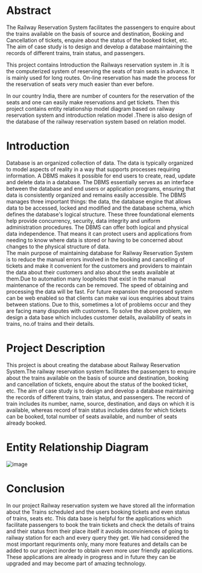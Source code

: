 # Abstract
The Railway Reservation System facilitates the passengers to enquire about the trains available on the basis of source and destination, Booking and Cancellation of tickets, enquire about the status of the booked ticket, etc. The aim of case study is to design and develop a database maintaining the records of different trains, train status, and passengers.

This project contains Introduction   the Railways reservation system in .It is the computerized system of reserving the seats of train seats in advance. It is mainly used for long routes. On-line reservation has made the process for the reservation of seats very much easier than ever before. 

In our country India, there are number of counters for the reservation of the seats and one can easily make reservations and get tickets. Then this project contains entity relationship model diagram based on railway reservation system and introduction   relation model .There is also design 
of the database of the railway reservation system based on relation model.

  <h1>Introduction</h1>
  <p>
    Database is an organized collection of data. The data is typically organized to model aspects of reality in a way that supports processes requiring information. A DBMS makes it possible for end 
users to create, read, update and delete data in a database. The DBMS essentially serves as an interface between the database and end users or application programs, ensuring that data is consistently organized and remains easily accessible. The DBMS manages three important things: the data, the database engine that allows data to be accessed, locked and modified and the database schema, which defines the database's logical structure. These three foundational  elements  help provide concurrency,  security, data  integrity and uniform administration procedures. The DBMS can offer both logical and physical data independence. That means it can protect users and applications from needing to know where data is stored or having to be concerned about changes to the physical structure of data.
    <br>
The main purpose of maintaining database for Railway Reservation System is to reduce the manual errors involved in the booking and cancelling of tickets and make it convenient for the customers and providers to maintain the data about their customers and also about the seats available at them.Due to automation many loopholes that exist in the manual maintenance of the records can be removed. The speed of obtaining and processing the data will be fast. For future expansion the proposed system can be web enabled so that clients can make vai ious enquiries about trains between stations. Due to this, sometimes a lot of problems occur and they are facing many disputes with customers. To solve the above problem, we design a data base which includes customer details, availability of seats in trains, no.of trains and their details.
  </p>
  <h1> Project Description</h1>
  <p>This project is about creating the database about Railway Reservation System.The railway reservation system facilitates the passengers to enquire about the trains available on the basis of source and destination, booking and cancellation of tickets, enquire about the status of the booked ticket, etc. The aim of case study is to design and develop a database maintaining the records of different trains, train status, and passengers. The record of train includes its 
number, name, source, destination, and days on which it is available, whereas record of train status includes dates for which tickets can be booked, total number of seats available, and number of seats already booked. </p>

  <h1> Entity Relationship Diagram</h1>
  
</html>


![image](https://user-images.githubusercontent.com/79517918/162801840-11a96206-6878-485e-ad15-c88b110c8347.png)

# Conclusion
In our project Railway reservation system we have stored all the information about the Trains 
scheduled and the users booking tickets and even status of trains, seats etc. This data base is 
helpful for the applications which facilitate passengers to book the train tickets and check the 
details of trains and their status from their place itself it avoids inconviniences of going to 
railway station for each and every query they get. We had considered the most important requriments 
only, many more features and details can be added to our project inorder to obtain even more user 
friendly applications. These applications are already in progress and in future they can be 
upgraded and may become part of amazing technology.
